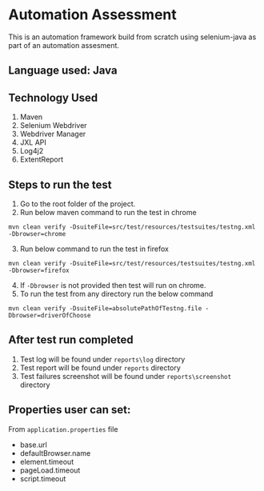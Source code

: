 # Automation Assessment
This is an automation framework build from scratch using selenium-java as part of an automation assesment.

## Language used: Java

## Technology Used
1. Maven
1. Selenium Webdriver
2. Webdriver Manager
3. JXL API
4. Log4j2
5. ExtentReport

## Steps to run the test
1. Go to the root folder of the project.
2. Run below maven command to run the test in chrome
```
mvn clean verify -DsuiteFile=src/test/resources/testsuites/testng.xml -Dbrowser=chrome
```
3. Run below command to run the test in firefox
```
mvn clean verify -DsuiteFile=src/test/resources/testsuites/testng.xml -Dbrowser=firefox
```
4. If ```-Dbrowser``` is not provided then test will run on chrome.
5. To run the test from any directory run the below command
```
mvn clean verify -DsuiteFile=absolutePathOfTestng.file -Dbrowser=driverOfChoose
```


## After test run completed
1. Test log will be found under ```reports\log``` directory
2. Test report will be found under ```reports``` directory
3. Test failures screenshot will be found under ```reports\screenshot``` directory

## Properties user can set:
From ```application.properties``` file

* base.url
* defaultBrowser.name
* element.timeout
* pageLoad.timeout
* script.timeout


